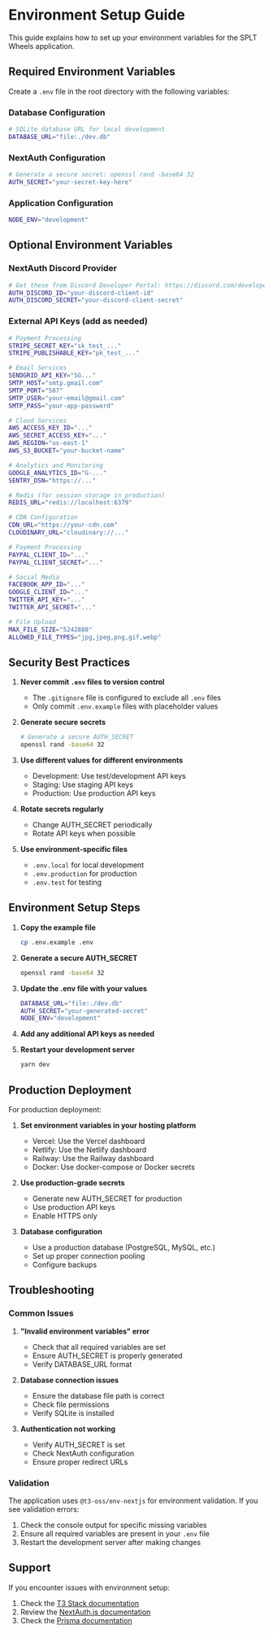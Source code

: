 # Environment Setup Guide

This guide explains how to set up your environment variables for the SPLT Wheels application.

## Required Environment Variables

Create a `.env` file in the root directory with the following variables:

### Database Configuration

```bash
# SQLite database URL for local development
DATABASE_URL="file:./dev.db"
```

### NextAuth Configuration

```bash
# Generate a secure secret: openssl rand -base64 32
AUTH_SECRET="your-secret-key-here"
```

### Application Configuration

```bash
NODE_ENV="development"
```

## Optional Environment Variables

### NextAuth Discord Provider

```bash
# Get these from Discord Developer Portal: https://discord.com/developers/applications
AUTH_DISCORD_ID="your-discord-client-id"
AUTH_DISCORD_SECRET="your-discord-client-secret"
```

### External API Keys (add as needed)

```bash
# Payment Processing
STRIPE_SECRET_KEY="sk_test_..."
STRIPE_PUBLISHABLE_KEY="pk_test_..."

# Email Services
SENDGRID_API_KEY="SG..."
SMTP_HOST="smtp.gmail.com"
SMTP_PORT="587"
SMTP_USER="your-email@gmail.com"
SMTP_PASS="your-app-password"

# Cloud Services
AWS_ACCESS_KEY_ID="..."
AWS_SECRET_ACCESS_KEY="..."
AWS_REGION="us-east-1"
AWS_S3_BUCKET="your-bucket-name"

# Analytics and Monitoring
GOOGLE_ANALYTICS_ID="G-..."
SENTRY_DSN="https://..."

# Redis (for session storage in production)
REDIS_URL="redis://localhost:6379"

# CDN Configuration
CDN_URL="https://your-cdn.com"
CLOUDINARY_URL="cloudinary://..."

# Payment Processing
PAYPAL_CLIENT_ID="..."
PAYPAL_CLIENT_SECRET="..."

# Social Media
FACEBOOK_APP_ID="..."
GOOGLE_CLIENT_ID="..."
TWITTER_API_KEY="..."
TWITTER_API_SECRET="..."

# File Upload
MAX_FILE_SIZE="5242880"
ALLOWED_FILE_TYPES="jpg,jpeg,png,gif,webp"
```

## Security Best Practices

1. **Never commit `.env` files to version control**
   - The `.gitignore` file is configured to exclude all `.env` files
   - Only commit `.env.example` files with placeholder values

2. **Generate secure secrets**

   ```bash
   # Generate a secure AUTH_SECRET
   openssl rand -base64 32
   ```

3. **Use different values for different environments**
   - Development: Use test/development API keys
   - Staging: Use staging API keys
   - Production: Use production API keys

4. **Rotate secrets regularly**
   - Change AUTH_SECRET periodically
   - Rotate API keys when possible

5. **Use environment-specific files**
   - `.env.local` for local development
   - `.env.production` for production
   - `.env.test` for testing

## Environment Setup Steps

1. **Copy the example file**

   ```bash
   cp .env.example .env
   ```

2. **Generate a secure AUTH_SECRET**

   ```bash
   openssl rand -base64 32
   ```

3. **Update the .env file with your values**

   ```bash
   DATABASE_URL="file:./dev.db"
   AUTH_SECRET="your-generated-secret"
   NODE_ENV="development"
   ```

4. **Add any additional API keys as needed**

5. **Restart your development server**
   ```bash
   yarn dev
   ```

## Production Deployment

For production deployment:

1. **Set environment variables in your hosting platform**
   - Vercel: Use the Vercel dashboard
   - Netlify: Use the Netlify dashboard
   - Railway: Use the Railway dashboard
   - Docker: Use docker-compose or Docker secrets

2. **Use production-grade secrets**
   - Generate new AUTH_SECRET for production
   - Use production API keys
   - Enable HTTPS only

3. **Database configuration**
   - Use a production database (PostgreSQL, MySQL, etc.)
   - Set up proper connection pooling
   - Configure backups

## Troubleshooting

### Common Issues

1. **"Invalid environment variables" error**
   - Check that all required variables are set
   - Ensure AUTH_SECRET is properly generated
   - Verify DATABASE_URL format

2. **Database connection issues**
   - Ensure the database file path is correct
   - Check file permissions
   - Verify SQLite is installed

3. **Authentication not working**
   - Verify AUTH_SECRET is set
   - Check NextAuth configuration
   - Ensure proper redirect URLs

### Validation

The application uses `@t3-oss/env-nextjs` for environment validation. If you see validation errors:

1. Check the console output for specific missing variables
2. Ensure all required variables are present in your `.env` file
3. Restart the development server after making changes

## Support

If you encounter issues with environment setup:

1. Check the [T3 Stack documentation](https://create.t3.gg/)
2. Review the [NextAuth.js documentation](https://next-auth.js.org/)
3. Check the [Prisma documentation](https://www.prisma.io/docs/)
